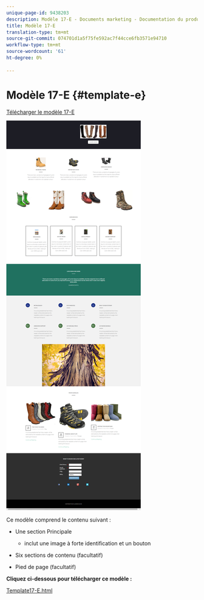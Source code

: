 ```yaml
---
unique-page-id: 9438203
description: Modèle 17-E - Documents marketing - Documentation du produit
title: Modèle 17-E
translation-type: tm+mt
source-git-commit: 074701d1a5f75fe592ac7f44cce6fb3571e94710
workflow-type: tm+mt
source-wordcount: '61'
ht-degree: 0%

---
```



# Modèle 17-E {#template-e}

[Télécharger le modèle 17-E](https://docs.marketo.com/download/attachments/9438203/template-17e.html?version=1&amp;modificationdate=1439843109000&amp;api=v2)

![](assets/image2015-8-17-17-3a43-3a20.png)

Ce modèle comprend le contenu suivant :

* Une section Principale

   * inclut une image à forte identification et un bouton

* Six sections de contenu (facultatif)
* Pied de page (facultatif)

**Cliquez ci-dessous pour télécharger ce modèle :**

[Template17-E.html](https://docs.marketo.com/download/attachments/9438203/template-17e.html?version=1&amp;modificationdate=1439843109000&amp;api=v2)
